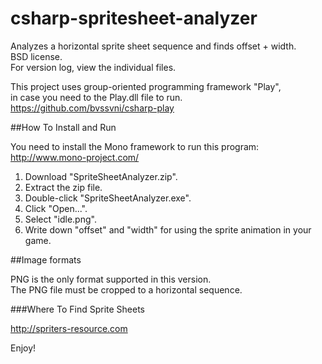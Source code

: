 csharp-spritesheet-analyzer
===========================

Analyzes a horizontal sprite sheet sequence and finds offset + width.  
BSD license.  
For version log, view the individual files.  

This project uses group-oriented programming framework "Play",  
in case you need to the Play.dll file to run.  
https://github.com/bvssvni/csharp-play

##How To Install and Run

You need to install the Mono framework to run this program:  
http://www.mono-project.com/

1. Download "SpriteSheetAnalyzer.zip".  
2. Extract the zip file.
3. Double-click "SpriteSheetAnalyzer.exe".
4. Click "Open...".
5. Select "idle.png".
6. Write down "offset" and "width" for using the sprite animation in your game.

##Image formats

PNG is the only format supported in this version.  
The PNG file must be cropped to a horizontal sequence.  

###Where To Find Sprite Sheets

http://spriters-resource.com

Enjoy!  
